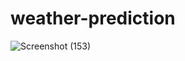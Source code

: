 ﻿# weather-prediction

 ![Screenshot (153)](https://github.com/user-attachments/assets/d2926674-98b5-4089-b88e-bfea0f839eea)
